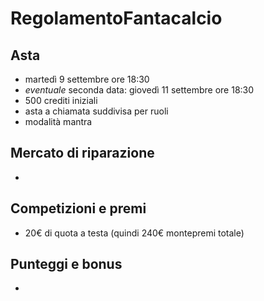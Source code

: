 # RegolamentoFantacalcio

## Asta
* martedì 9 settembre ore 18:30
* _eventuale_ seconda data: giovedì 11 settembre ore 18:30
* 500 crediti iniziali
* asta a chiamata suddivisa per ruoli
* modalità mantra

## Mercato di riparazione
*

## Competizioni e premi
* 20€ di quota a testa (quindi 240€ montepremi totale)

## Punteggi e bonus
* 
